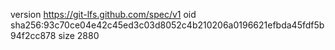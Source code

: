 version https://git-lfs.github.com/spec/v1
oid sha256:93c70ce04e42c45ed3c03d8052c4b210206a0196621efbda45fdf5b94f2cc878
size 2880
